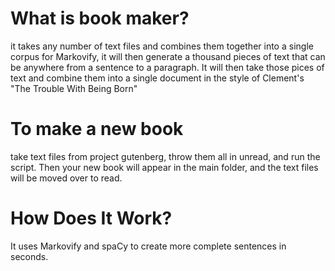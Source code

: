 # What is book maker?
it takes any number of text files and combines them together into a single corpus for Markovify, it will then generate a thousand pieces of text that can be anywhere from a sentence to a paragraph. It will then take those pices of text and combine them into a single document in the style of Clement's "The Trouble With Being Born"

# To make a new book
take text files from project gutenberg, throw them all in unread, and run the script. Then your new book will appear in the main folder, and the text files will be moved over to read.

# How Does It Work?
It uses Markovify and spaCy to create more complete sentences in seconds. 
